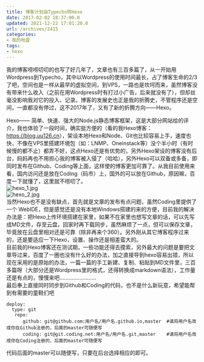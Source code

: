 ```yaml
---
title: 博客计划由Typecho转Hexo
date: 2017-02-02 18:37:00.0
updated: 2021-12-22 17:01:20.0
url: /archives/2415
categories: 
- 我的地盘
tags: 
- hexo
---
```


<p>我的博客唠唠叨叨的也写了好几年了，文章也有三百多篇了，从一开始用Wordpress到Typecho，其中以Wordpress的使用时间最长，占了博客生命的2/3了吧，空间也是一样从最早的虚拟空间，到VPS，一路也是坎坷而来，虽然博客没有带来什么收入（之前在用Wordpress时有打过小广告，后来就没有了），但却丝毫没影响我对它的投入、记录。博客的发展史也正是我的折腾史，不管程序还是空间，一直都没有停过，这不2017年了，又有了新的折腾方向——Hexo。</p><p>Hexo—— 简单、快速、强大的Node.js静态博客框架，这是大部分网站给的评介，我也体验了一段时间，确实挺方便的（看的我Hexo博客：<a href="https://blog.uu126.cn"><a href="https://blog.uu126.cn">https://blog.uu126.cn</a></a>），架设本地Hexo和Node、Git也比较容易上手，速度也快，不像在VPS里搭建环境包（如：LNMP、Oneinstack等）没个半小时（有时候慢的都不止）都弄不好，这点Hexo还是有优势的，另外Hexo架设的博客没有后台，妈妈再也不用担心我的博客被入侵了（哈哈），另外Hexo可以双备或多备，即同时发布在Github、Coding等上面，这样使的博客更加可靠了。从我目前使用来看，国内访问还是放在Coding（码市）上，国外的可以放在Github，原因嘛，百度一下就懂了，这里就不唠叨了。<br /><img src="https://cdn.uu126.cn/usr/uploads/2017/02/1924333009.jpg" alt="hexo_1.jpg" title="hexo_1.jpg"><br /><img src="https://cdn.uu126.cn/usr/uploads/2017/02/2990810344.jpg" alt="hexo_2.jpg" title="hexo_2.jpg">     <br />当然Hexo也不是没有缺点，首先就是文章的发布有点问题，虽然Coding里提供了一个 WebIDE，但是感觉还是没有本地Windows搭建的来的方便，目前我的解决办法是：把Hexo上传环境搭建在家里，如果不在家里也想写文章的话，可以先写成MD文件，存至云盘，回家时再下载同步，虽然麻烦了一点，但可以保存文章，毕竟放在云盘里相对还是可靠（除非再来个360）。另外刚从其它博客程序过来的，还是要适应一下Hexo，设置、操作还是相差蛮大的。<br />目前我的Hexo博客还在测试期，一些功能还得去摸索，另外最大的问题是要把文章导过来，百度了一圈也没有什么好的办法，加之直接导到hexo容易出错，所以现在采用的是原始的办法，一篇一篇的手工新建、复制、粘贴到MD文件里，三百多篇呀（大部分还是Wordpress里的格式，还得转换成markdown语法），工作量还是有点的，慢慢来吧……………………<br />最后奉上直接同时同步到Github和Coding的代码，也不是什么新玩意，希望能帮到有需要的童鞋们吧</p><pre><code class="lang-python">deploy:
  type: git
   repo:
      github: git@github.com:用户名/用户名.github.io,master  #请将用户名改成你在Github注册的，后面的master可随便写
      coding: git@git.coding.net:用户名/用户名.git,master    #请将用户名改成你在Coding注册的，后面的master可随便写</code></pre><p>代码后面的master可以随便写，只要在后台选择相应的即可。</p>